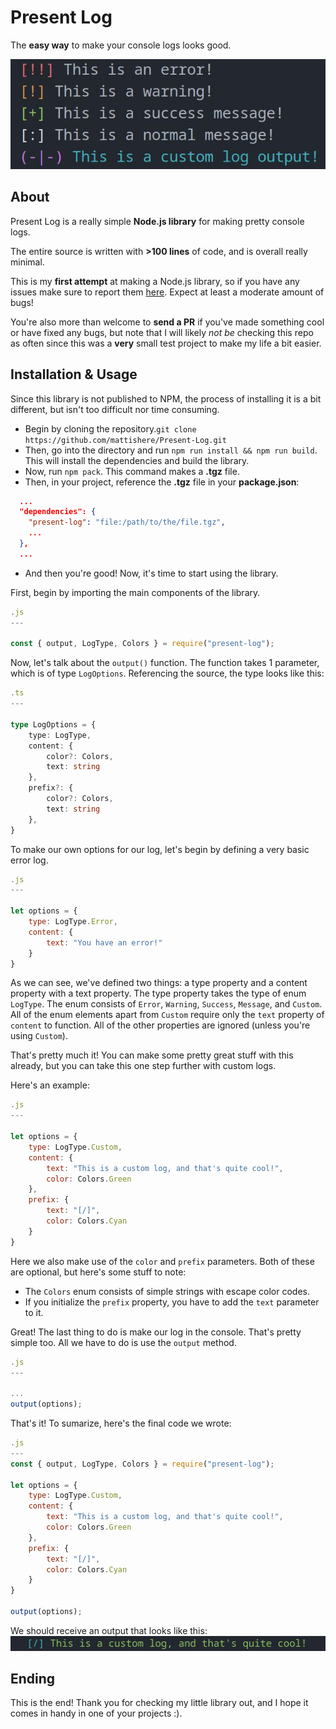 # Present Log
The **easy way** to make your console logs looks good.

![screenshot](screenshots/1.jpg)

## About
Present Log is a really simple **Node.js library** for making pretty console logs.

The entire source is written with **>100 lines** of code, and is overall really minimal.

This is my **first attempt** at making a Node.js library, so if you have any issues make sure to report them [here](https://github.com/mattishere/nvim/issues). Expect at least a moderate amount of bugs!

You're also more than welcome to **send a PR** if you've made something cool or have fixed any bugs, but note that I will likely *not be* checking this repo as often since this was a **very** small test project to make my life a bit easier.

## Installation & Usage

Since this library is not published to NPM, the process of installing it is a bit different, but isn't too difficult nor time consuming.

- Begin by cloning the repository.`git clone https://github.com/mattishere/Present-Log.git`
- Then, go into the directory and run `npm run install && npm run build`. This will install the dependencies and build the library.
- Now, run `npm pack`. This command makes a **.tgz** file.
- Then, in your project, reference the **.tgz** file in your **package.json**:
```JSON
  ...
  "dependencies": {
    "present-log": "file:/path/to/the/file.tgz",
    ...
  },
  ...
```
- And then you're good! Now, it's time to start using the library.

First, begin by importing the main components of the library.

```JavaScript
.js
---

const { output, LogType, Colors } = require("present-log");
```

Now, let's talk about the `output()` function. The function takes 1 parameter, which is of type `LogOptions`. Referencing the source, the type looks like this:
```TypeScript
.ts
---

type LogOptions = {
	type: LogType,
	content: {
		color?: Colors,
		text: string
	},
	prefix?: {
		color?: Colors,
		text: string
	},
}
```
To make our own options for our log, let's begin by defining a very basic error log.
```JavaScript
.js
---

let options = {
    type: LogType.Error,
    content: {
        text: "You have an error!"
    }
}
```
As we can see, we've defined two things: a type property and a content property with a text property. The type property takes the type of enum `LogType`. The enum consists of `Error`, `Warning`, `Success`, `Message`, and `Custom`. All of the enum elements apart from `Custom` require only the `text` property of `content` to function. All of the other properties are ignored (unless you're using `Custom`).

That's pretty much it! You can make some pretty great stuff with this already, but you can take this one step further with custom logs.

Here's an example:
```JavaScript
.js
---

let options = {
    type: LogType.Custom,
    content: {
        text: "This is a custom log, and that's quite cool!",
        color: Colors.Green
    },
    prefix: {
        text: "[/]",
        color: Colors.Cyan
    }
}
```
Here we also make use of the `color` and `prefix` parameters. Both of these are optional, but here's some stuff to note:
- The `Colors` enum consists of simple strings with escape color codes.
- If you initialize the `prefix` property, you have to add the `text` parameter to it.

Great! The last thing to do is make our log in the console. That's pretty simple too. All we have to do is use the `output` method.
```JavaScript
.js
---

...
output(options);
```

That's it! To sumarize, here's the final code we wrote:
```JavaScript
.js
---
const { output, LogType, Colors } = require("present-log");

let options = {
    type: LogType.Custom,
    content: {
        text: "This is a custom log, and that's quite cool!",
        color: Colors.Green
    },
    prefix: {
        text: "[/]",
        color: Colors.Cyan
    }
}

output(options);
```
We should receive an output that looks like this:
![example](screenshots/2.jpg)


## Ending
This is the end! Thank you for checking my little library out, and I hope it comes in handy in one of your projects :).